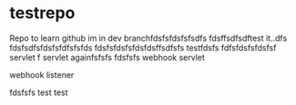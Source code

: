 # testrepo
Repo to learn github
im in dev branchfdsfsfdsfsfsdfs
fdsffsdfsdftest it..dfs
fdsfsdfsfdsfsfdfsfsfds
fdsfsfdsfsfdsfdsffsdfsfs
testfdsfs
fdfsfdsfsfdsfsf
servlet f
servlet againfsfsfs
fdsfsfs
webhook servlet

webhook listener

fdsfsfs
test
test
